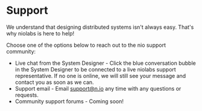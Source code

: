 # Support

We understand that designing distributed systems isn't always easy. That's why niolabs is here to help!

Choose one of the options below to reach out to the nio support community:

* Live chat from the System Designer - Click the blue conversation bubble in the System Designer to be connected to a live niolabs support representative. If no one is online, we will still see your message and contact you as soon as we can.
* Support email - Email [support@n.io](mailto:n.io) any time with any questions or requests.
* Community support forums - Coming soon!
